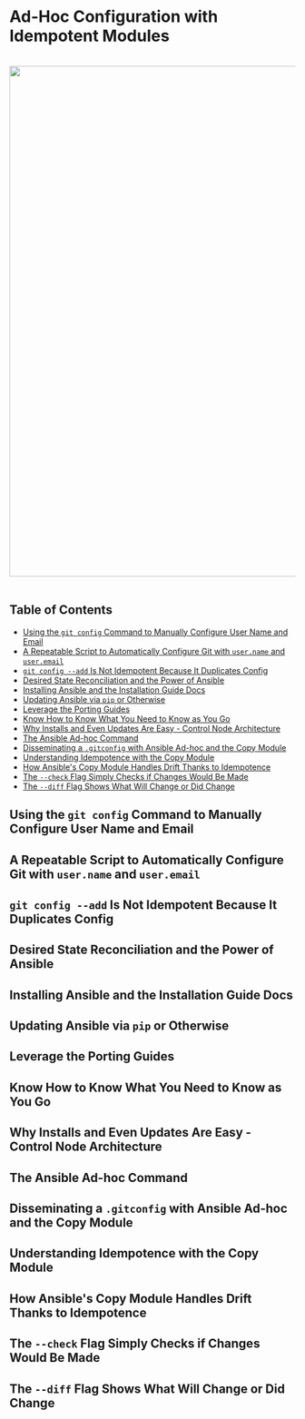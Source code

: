 # Ad-Hoc Configuration with Idempotent Modules

<br />
<div align="center"><img src="assets/scenario-progression.png" width="900"></div>
<br />

## Table of Contents

<!-- START doctoc generated TOC please keep comment here to allow auto update -->
<!-- DON'T EDIT THIS SECTION, INSTEAD RE-RUN doctoc TO UPDATE -->

- [Using the `git config` Command to Manually Configure User Name and Email](#using-the-git-config-command-to-manually-configure-user-name-and-email)
- [A Repeatable Script to Automatically Configure Git with `user.name` and `user.email`](#a-repeatable-script-to-automatically-configure-git-with-username-and-useremail)
- [`git config --add` Is Not Idempotent Because It Duplicates Config](#git-config---add-is-not-idempotent-because-it-duplicates-config)
- [Desired State Reconciliation and the Power of Ansible](#desired-state-reconciliation-and-the-power-of-ansible)
- [Installing Ansible and the Installation Guide Docs](#installing-ansible-and-the-installation-guide-docs)
- [Updating Ansible via `pip` or Otherwise](#updating-ansible-via-pip-or-otherwise)
- [Leverage the Porting Guides](#leverage-the-porting-guides)
- [Know How to Know What You Need to Know as You Go](#know-how-to-know-what-you-need-to-know-as-you-go)
- [Why Installs and Even Updates Are Easy - Control Node Architecture](#why-installs-and-even-updates-are-easy---control-node-architecture)
- [The Ansible Ad-hoc Command](#the-ansible-ad-hoc-command)
- [Disseminating a `.gitconfig` with Ansible Ad-hoc and the Copy Module](#disseminating-a-gitconfig-with-ansible-ad-hoc-and-the-copy-module)
- [Understanding Idempotence with the Copy Module](#understanding-idempotence-with-the-copy-module)
- [How Ansible's Copy Module Handles Drift Thanks to Idempotence](#how-ansibles-copy-module-handles-drift-thanks-to-idempotence)
- [The `--check` Flag Simply Checks if Changes Would Be Made](#the---check-flag-simply-checks-if-changes-would-be-made)
- [The `--diff` Flag Shows What Will Change or Did Change](#the---diff-flag-shows-what-will-change-or-did-change)

<!-- END doctoc generated TOC please keep comment here to allow auto update -->

## Using the `git config` Command to Manually Configure User Name and Email

## A Repeatable Script to Automatically Configure Git with `user.name` and `user.email`

## `git config --add` Is Not Idempotent Because It Duplicates Config

## Desired State Reconciliation and the Power of Ansible

## Installing Ansible and the Installation Guide Docs

## Updating Ansible via `pip` or Otherwise

## Leverage the Porting Guides

## Know How to Know What You Need to Know as You Go

## Why Installs and Even Updates Are Easy - Control Node Architecture

## The Ansible Ad-hoc Command

## Disseminating a `.gitconfig` with Ansible Ad-hoc and the Copy Module

## Understanding Idempotence with the Copy Module

## How Ansible's Copy Module Handles Drift Thanks to Idempotence

## The `--check` Flag Simply Checks if Changes Would Be Made

## The `--diff` Flag Shows What Will Change or Did Change
